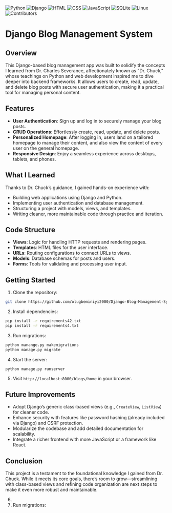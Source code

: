![Python](https://img.shields.io/badge/Python-80%25-brightgreen.svg) ![Django](https://img.shields.io/badge/Django-3.x-brightgreen.svg) ![HTML](https://img.shields.io/badge/HTML-10%25-yellow.svg) ![CSS](https://img.shields.io/badge/CSS-5%25-blue.svg) ![JavaScript](https://img.shields.io/badge/JavaScript-5%25-lightgrey.svg) ![SQLite](https://img.shields.io/badge/SQLite-Default-lightgrey.svg) ![Linux](https://img.shields.io/badge/Linux-Host-lightgrey.svg) ![Contributors](https://img.shields.io/badge/contributors-1-orange.svg)

# Django Blog Management System

## Overview
This Django-based blog management app was built to solidify the concepts I learned from Dr. Charles Severance, affectionately known as "Dr. Chuck," whose teachings on Python and web development inspired me to dive deeper into backend frameworks. It allows users to create, read, update, and delete blog posts with secure user authentication, making it a practical tool for managing personal content.

## Features
- **User Authentication**: Sign up and log in to securely manage your blog posts.
- **CRUD Operations**: Effortlessly create, read, update, and delete posts.
- **Personalized Homepage**: After logging in, users land on a tailored homepage to manage their content, and also view the content of every user on the general homepage.
- **Responsive Design**: Enjoy a seamless experience across desktops, tablets, and phones.

## What I Learned
Thanks to Dr. Chuck’s guidance, I gained hands-on experience with:
- Building web applications using Django and Python.
- Implementing user authentication and database management.
- Structuring a project with models, views, and templates.
- Writing cleaner, more maintainable code through practice and iteration.

## Code Structure
- **Views**: Logic for handling HTTP requests and rendering pages.
- **Templates**: HTML files for the user interface.
- **URLs**: Routing configurations to connect URLs to views.
- **Models**: Database schemas for posts and users.
- **Forms**: Tools for validating and processing user input.

## Getting Started
1. Clone the repository:
```bash
git clone https://github.com/olugbeminiyi2000/Django-Blog-Management-System-DBMS-/
```
2. Install dependencies:
```bash
pip install -r requirements42.txt
pip install -r requirements4.txt
```
3. Run migrations:
```bash
python manange.py makemigrations
python manage.py migrate
```
4. Start the server:
```
python manage.py runserver
```
5. Visit `http://localhost:8000/blogs/home` in your browser.

## Future Improvements
- Adopt Django’s generic class-based views (e.g., `CreateView`, `ListView`) for cleaner code.
- Enhance security with features like password hashing (already included via Django) and CSRF protection.
- Modularize the codebase and add detailed documentation for scalability.
- Integrate a richer frontend with more JavaScript or a framework like React.

## Conclusion
This project is a testament to the foundational knowledge I gained from Dr. Chuck. While it meets its core goals, there’s room to grow—streamlining with class-based views and refining code organization are next steps to make it even more robust and maintainable.

6. 
7. Run migrations:

